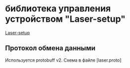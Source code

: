 # библиотека управления устройством "Laser-setup"
[Laser-setup](https://github.com/ololoshka2871/Laser-setup)

## Протокол обмена данными
Используется protobuff v2. Схема в файле [laser.proto]